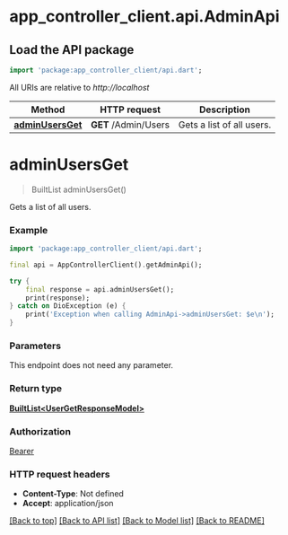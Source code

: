 # app_controller_client.api.AdminApi

## Load the API package
```dart
import 'package:app_controller_client/api.dart';
```

All URIs are relative to *http://localhost*

Method | HTTP request | Description
------------- | ------------- | -------------
[**adminUsersGet**](AdminApi.md#adminusersget) | **GET** /Admin/Users | Gets a list of all users.


# **adminUsersGet**
> BuiltList<UserGetResponseModel> adminUsersGet()

Gets a list of all users.

### Example
```dart
import 'package:app_controller_client/api.dart';

final api = AppControllerClient().getAdminApi();

try {
    final response = api.adminUsersGet();
    print(response);
} catch on DioException (e) {
    print('Exception when calling AdminApi->adminUsersGet: $e\n');
}
```

### Parameters
This endpoint does not need any parameter.

### Return type

[**BuiltList&lt;UserGetResponseModel&gt;**](UserGetResponseModel.md)

### Authorization

[Bearer](../README.md#Bearer)

### HTTP request headers

 - **Content-Type**: Not defined
 - **Accept**: application/json

[[Back to top]](#) [[Back to API list]](../README.md#documentation-for-api-endpoints) [[Back to Model list]](../README.md#documentation-for-models) [[Back to README]](../README.md)

